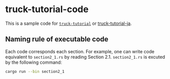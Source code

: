 # truck-tutorial-code

This is a sample code for [`truck-tutorial`](https://ricos.gitlab.io/truck-tutorial/) or [truck-tutorial-ja](https://ricos.gitlab.io/truck-tutorial-ja/).

## Naming rule of executable code

Each code corresponds each section. For example, one can write code equivalent to `section2_1.rs` by reading Section 2.1. `section2_1.rs` is excuted by the following command:

```bash
cargo run --bin section2_1
```
